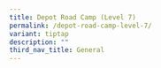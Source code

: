 ```yaml
---
title: Depot Road Camp (Level 7)
permalink: /depot-road-camp-level-7/
variant: tiptap
description: ""
third_nav_title: General
---
```


